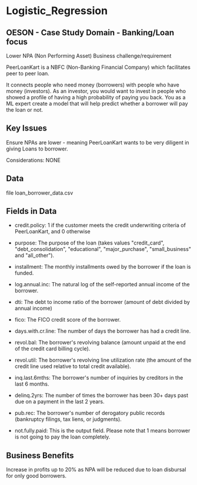 # Logistic_Regression

## OESON - Case Study Domain - Banking/Loan focus

Lower NPA (Non Performing Asset) Business challenge/requirement

PeerLoanKart is a NBFC (Non-Banking Financial Company) which facilitates peer to peer loan.

It connects people who need money (borrowers) with people who have money (investors). As an investor, you would want to invest in people who showed a profile of having a high probability of paying you back. You as a ML expert create a model that will help predict whether a borrower will pay the loan or not.

## Key Issues

Ensure NPAs are lower - meaning PeerLoanKart wants to be very diligent in giving Loans to borrower.

Considerations: NONE

## Data

file loan_borrower_data.csv 

## Fields in Data

* credit.policy: 1 if the customer meets the credit underwriting criteria of PeerLoanKart, and 0 otherwise

* purpose: The purpose of the loan (takes values "credit_card", "debt_consolidation", "educational", "major_purchase", "small_business" and "all_other").

* installment: The monthly installments owed by the borrower if the loan is funded.

* log.annual.inc: The natural log of the self-reported annual income of the borrower.

* dti: The debt to income ratio of the borrower (amount of debt divided by annual income)

* fico: The FICO credit score of the borrower.

* days.with.cr.line: The number of days the borrower has had a credit line.

* revol.bal: The borrower's revolving balance (amount unpaid at the end of the credit card billing cycle).

* revol.util: The borrower's revolving line utilization rate (the amount of the credit line used relative to total credit available).

* inq.last.6mths: The borrower's number of inquiries by creditors in the last 6 months.

* delinq.2yrs: The number of times the borrower has been 30+ days past due on a payment in the last 2 years.

* pub.rec: The borrower's number of derogatory public records (bankruptcy filings, tax liens, or judgments).

* not.fully.paid: This is the output field. Please note that 1 means borrower is not going to pay the loan completely.

## Business Benefits

Increase in profits up to 20% as NPA will be reduced due to loan disbursal for only good borrowers.

